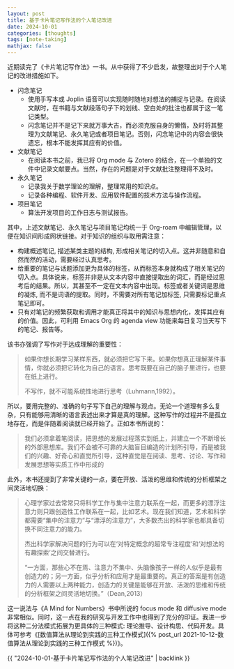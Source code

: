 ```yaml
---
layout: post
title: 基于卡片笔记写作法的个人笔记改进
date: 2024-10-01
categories: [thoughts]
tags: [note-taking]
mathjax: false
---
```


近期读完了《卡片笔记写作法》一书。从中获得了不少启发，故整理出对于个人笔记的改进措施如下。

-   闪念笔记
    -   使用手写本或 Joplin 语音可以实现随时随地对想法的捕捉与记录。在阅读文献时，在书籍与文献段落句子下的划线、空白处的批注也都属于这一笔记类型。
    -   闪念笔记并不是记下来就万事大吉，而必须克服自身的懒惰，及时将其整理为文献笔记、永久笔记或者项目笔记。否则，闪念笔记中的内容会很快遗忘，根本不能发挥其应有的价值。
-   文献笔记
    -   在阅读本书之前，我已将 Org mode 与 Zotero 的结合，在一个单独的文件中记录文献要点。当然，存在的问题是对于文献批注整理得不及时。
-   永久笔记
    -   记录我关于数学理论的理解，整理常用的知识点。
    -   记录各种编程、软件开发、应用软件配置的技术方法与操作流程。
-   项目笔记
    -   算法开发项目的工作日志与测试报告。

其中，上述文献笔记、永久笔记与项目笔记均统一于 Org-roam 中编辑管理，以便在知识间形成网状链接。对于知识的组织与取用需注意：

-   构建概述笔记, 描述某类主题的结构, 形成相关笔记的切入点。这并非随意和自然而然的活动，需要经过认真思考。
-   给重要的笔记与话题添加更为具体的标签，从而标签本身就构成了相关笔记的切入点。具体说来，标签并非是从文本内容中直接提取出的词汇，而是经过思考后的结果。所以，其甚至不一定在文本内容中出现。标签或者关键词是思维的凝炼, 而不是词语的提取。同时，不需要对所有笔记加标签, 只需要标记重点笔记即可。
-   只有对笔记的频繁获取和调用才能真正将其中的知识与思想内化，发挥其应有的价值。因此，可利用 Emacs Org 的 agenda view 功能来每日复习当天写下的笔记、报告等。

该书亦强调了写作对于达成理解的重要性：

> 如果你想长期学习某样东西，就必须把它写下来。如果你想真正理解某件事情，你就必须把它转化为自己的语言。思考既要在自己的脑子里进行，也要在纸上进行。
> 
> 不写作，就不可能系统性地进行思考（Luhmann,1992）。

所以，要用完整的、准确的句子写下自己的理解与观点。无论一个道理有多么复杂，只有能够用清晰的语言表述出来才算是真的理解。这种写作的过程并不是孤立地存在，而是伴随着阅读就已经开始了。正如本书所说的：

> 我们必须拿着笔阅读，把思想的发展过程落实到纸上，并建立一个不断增长的外部思想库。我们不会被不可靠的大脑盲目编造的计划所引导，而是被我们的兴趣、好奇心和直觉所引导，这种直觉是在阅读、思考、讨论、写作和发展思想等实质工作中形成的

此外，本书还提到了非常关键的一点，要在开放、活泼的思维和传统的分析框架之间灵活地切换：

> 心理学家过去常常只将科学工作与集中注意力联系在一起，而更多的漂浮注意力则只跟创造性工作联系在一起，比如艺术。现在我们知道，艺术和科学都需要“集中的注意力”与“漂浮的注意力”，大多数杰出的科学家也都具备切换不同注意力的能力。
> 
> 杰出科学家解决问题的行为可以在‘对特定概念的超常专注程度’和‘对想法的有趣探索’之间交替进行。
> 
> “一方面，那些心不在焉、注意力不集中、头脑像孩子一样的人似乎是最有创造力的；另一方面，似乎分析和应用才是最重要的。真正的答案是有创造力的人需要以上两种能力，创造力的关键是能够在开放、活泼的思维和传统的分析框架之间灵活地切换。”（Dean,2013）

这一说法与《A Mind for Numbers》书中所说的 focus mode 和 diffusive mode 非常相似。同时，这一点在我的研究与开发工作中也得到了充分的印证。我进一步将这种二分法模式拓展为更具体的三种模式: 理论推导、设计构思、代码开发。具体可参考《[数值算法从理论到实践的三种工作模式]({% post_url 2021-10-12-数值算法从理论到实践的三种工作模式 %})》。

{{ "2024-10-01-基于卡片笔记写作法的个人笔记改进" | backlink }}
